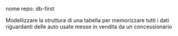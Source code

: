 nome repo: db-first

Modellizzare la struttura di una tabella per memorizzare tutti i dati riguardanti delle auto usate messe in vendita da un concessionario
